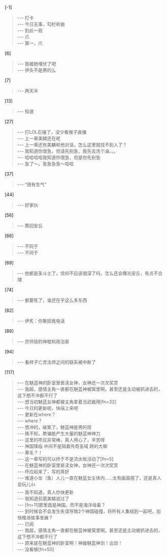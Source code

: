 
[-1] 
>--- 打卡<br>
>--- 今日无事，勾栏听曲<br>
>--- 到此一观<br>
>--- 爪<br>
>--- 第一，爪<br>

[6] 
>--- 我被她埋伏了吧<br>
>--- 伊灸不是男的么<br>

[7] 
>--- 两天半<br>

[13] 
>--- 知道<br>

[27] 
>--- 打LOL石锤了，没少看猴子直播<br>
>--- 上一章美鳞还在呢<br>
>--- 上一章还有美麟和他对话，怎么这里就找不到人了？<br>
>--- 我知道你很急，但请先别急，我先去洗个澡。。。<br>
>--- 哈哈哈哈我知道你很急，但是你先别急<br>
>--- 急了～，急急急急～哈哈<br>

[37] 
>--- “很有生气”<br>

[44] 
>--- 好家伙<br>

[56] 
>--- 葬回安丘<br>

[66] 
>--- 不同于<br>
>--- 不同于<br>

[69] 
>--- 他都是圣斗士了，信仰不应该很深了吗，怎么还会曝光安丘，有点不合理<br>

[74] 
>--- 都要死了，谁还在乎这么多东西<br>

[82] 
>--- 伊炙：你敢挂我电话<br>

[89] 
>--- 宗师级的神棍和政治家<br>

[94] 
>--- 看样子亡灵法师之间的联系被中断了<br>

[117] 
>--- 在魅蓝神的卧室里亵渎女神，女神还一次次奖赏<br>
>--- 我超，感情主角一直都在魅蓝神被窝里啊。甚至还是主动被抓进去的，这下想不冲都不行了<br>
>--- 想当初魅蓝女神都被主角拿着当武器用[fn=32]<br>
>--- 今日的更新呢，快端上来吧<br>
>--- 更新在where？<br>
>--- where？<br>
>--- 想冲的，破案了，魅蓝神是男的捏<br>
>--- 殊不知，欺骗能产生大量的魅蓝神神力<br>
>--- 这里的呼应非常棒，真人用心了，辛苦呀<br>
>--- 神国降临 中间不是隔着传奇圣域 跨的大嘛<br>
>--- 黄毛？！<br>
>--- 这一章写的可以终于不是流水账活动了[fn=5]<br>
>--- 在魅蓝神的卧室里亵渎女神，女神还一次次奖赏<br>
>--- 呼应起来了，写的真好<br>
>--- 难道小龙（鱼）人儿一直在魅蓝女主体内……太有画面感了，还是真人会玩儿👍<br>
>--- 我不知道，真人你快更新<br>
>--- 我知道前面美鳞说过了<br>
>--- [fn=11]那里面是神国，而不是海洋母巢？<br>
>--- 到时候会不会发生失误导致2个神国碰撞，将所有人集结到一起吧，加快推进故事发展？<br>
>--- 已阅<br>
>--- 我超，感情主角一直都在魅蓝神被窝里啊。甚至还是主动被抓进去的，这下想不冲都不行了<br>
>--- 原来是在魅蓝神的卧室啊！神器魅蓝神剑！出动！<br>
>--- 没看够[fn=50]<br>
